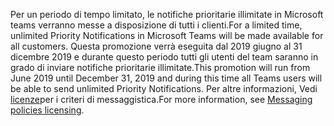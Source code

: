 <span data-ttu-id="169b6-101">Per un periodo di tempo limitato, le notifiche prioritarie illimitate in Microsoft teams verranno messe a disposizione di tutti i clienti.</span><span class="sxs-lookup"><span data-stu-id="169b6-101">For a limited time, unlimited Priority Notifications in Microsoft Teams will be made available for all customers.</span></span> <span data-ttu-id="169b6-102">Questa promozione verrà eseguita dal 2019 giugno al 31 dicembre 2019 e durante questo periodo tutti gli utenti del team saranno in grado di inviare notifiche prioritarie illimitate.</span><span class="sxs-lookup"><span data-stu-id="169b6-102">This promotion will run from June 2019 until December 31, 2019 and during this time all Teams users will be able to send unlimited Priority Notifications.</span></span> <span data-ttu-id="169b6-103">Per altre informazioni, Vedi [licenze](../teams-add-on-licensing/pri-message.md)per i criteri di messaggistica.</span><span class="sxs-lookup"><span data-stu-id="169b6-103">For more information, see [Messaging policies licensing](../teams-add-on-licensing/pri-message.md).</span></span> 